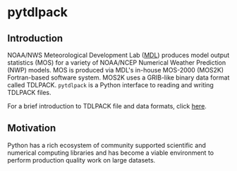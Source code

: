 # pytdlpack

## Introduction

NOAA/NWS Meteorological Development Lab ([MDL](https://www.weather.gov/mdl/)) produces model output statistics (MOS) for a variety of NOAA/NCEP Numerical Weather Prediction (NWP) models.  MOS is produced via MDL's in-house MOS-2000 (MOS2K) Fortran-based software system.  MOS2K uses a GRIB-like binary data format called TDLPACK.  `pytdlpack` is a Python interface to reading and writing TDLPACK files.

For a brief introduction to TDLPACK file and data formats, click [here](https://www.github.com/eengl/pytdlpack/TDLPACK.md).

## Motivation

Python has a rich ecosystem of community supported scientific and numerical computing libraries and has become a viable environment to perform production quality work on large datasets.

